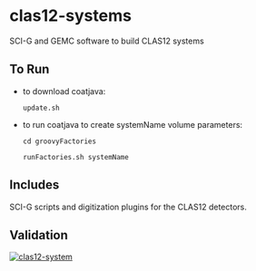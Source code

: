 # clas12-systems

SCI-G and GEMC software to build CLAS12 systems 

## To Run

- to download coatjava:

  `update.sh`

- to run coatjava to create systemName volume parameters:

  `cd groovyFactories` 
  
  `runFactories.sh systemName`

## Includes 

SCI-G scripts and digitization plugins for the CLAS12 detectors.


## Validation

<!---
Obtained by Action > Job > ... > Create status badge

TODO:

- overlap
- tests
- validate geometry against gemc2


-->

[![clas12-system](https://github.com/gemc/clas12-systems/actions/workflows/main.yml/badge.svg)](https://github.com/gemc/clas12-systems/actions/workflows/main.yml)



